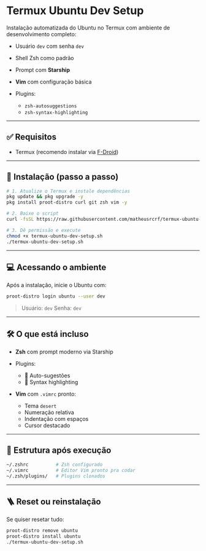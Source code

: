 # Termux Ubuntu Dev Setup

Instalação automatizada do Ubuntu no Termux com ambiente de desenvolvimento completo:

* Usuário `dev` com senha `dev`
* Shell Zsh como padrão
* Prompt com **Starship**
* **Vim** com configuração básica
* Plugins:

  * `zsh-autosuggestions`
  * `zsh-syntax-highlighting`

---

## ✅ Requisitos

* Termux (recomendo instalar via [F-Droid](https://f-droid.org/packages/com.termux/))

---

## 🚀 Instalação (passo a passo)

```bash
# 1. Atualize o Termux e instale dependências
pkg update && pkg upgrade -y
pkg install proot-distro curl git zsh vim -y

# 2. Baixe o script
curl -fsSL https://raw.githubusercontent.com/matheusrcrf/termux-ubuntu-setup/refs/heads/main/termux-ubuntu-dev-setup.sh

# 3. Dê permissão e execute
chmod +x termux-ubuntu-dev-setup.sh
./termux-ubuntu-dev-setup.sh
```

---

## 💻 Acessando o ambiente

Após a instalação, inicie o Ubuntu com:

```bash
proot-distro login ubuntu --user dev
```

> Usuário: `dev`
> Senha: `dev`

---

## 🛠️ O que está incluso

* **Zsh** com prompt moderno via Starship
* Plugins:

  * 🔁 Auto-sugestões
  * 🎈 Syntax highlighting
* **Vim** com `.vimrc` pronto:

  * Tema `desert`
  * Numeração relativa
  * Indentação com espaços
  * Cursor destacado

---

## 📁 Estrutura após execução

```bash
~/.zshrc          # Zsh configurado
~/.vimrc          # Editor Vim pronto pra codar
~/.zsh/plugins/   # Plugins clonados
```

---

## 🪜 Reset ou reinstalação

Se quiser resetar tudo:

```bash
proot-distro remove ubuntu
proot-distro install ubuntu
./termux-ubuntu-dev-setup.sh
```

